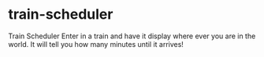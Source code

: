# train-scheduler
Train Scheduler
Enter in a train and have it display where ever you are in the world. It will tell you how many minutes until it arrives!